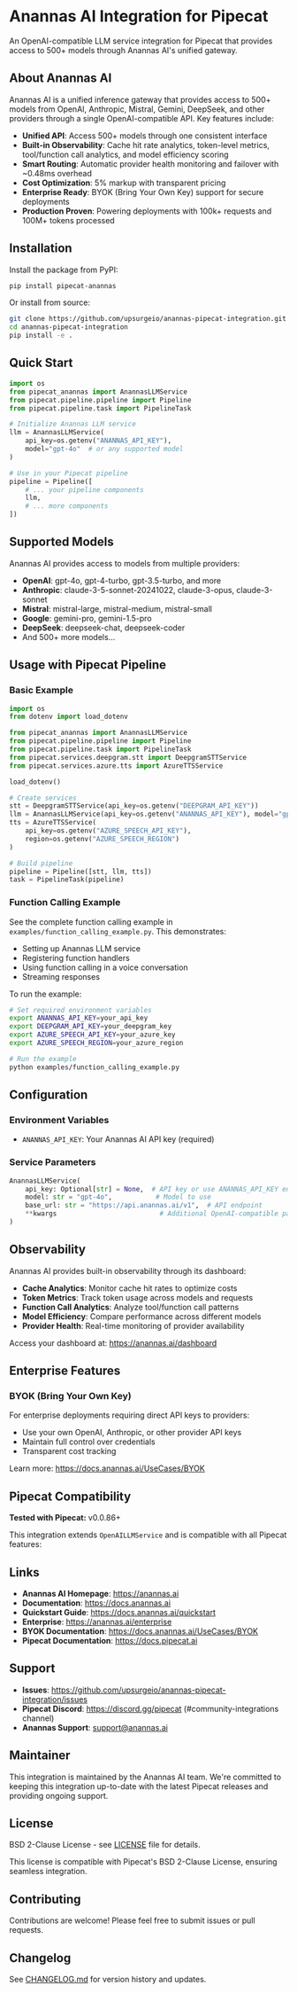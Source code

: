 # Anannas AI Integration for Pipecat

An OpenAI-compatible LLM service integration for Pipecat that provides access to 500+ models through Anannas AI's unified gateway.

## About Anannas AI

Anannas AI is a unified inference gateway that provides access to 500+ models from OpenAI, Anthropic, Mistral, Gemini, DeepSeek, and other providers through a single OpenAI-compatible API. Key features include:

- **Unified API**: Access 500+ models through one consistent interface
- **Built-in Observability**: Cache hit rate analytics, token-level metrics, tool/function call analytics, and model efficiency scoring
- **Smart Routing**: Automatic provider health monitoring and failover with ~0.48ms overhead
- **Cost Optimization**: 5% markup with transparent pricing
- **Enterprise Ready**: BYOK (Bring Your Own Key) support for secure deployments
- **Production Proven**: Powering deployments with 100k+ requests and 100M+ tokens processed

## Installation

Install the package from PyPI:

```bash
pip install pipecat-anannas
```

Or install from source:

```bash
git clone https://github.com/upsurgeio/anannas-pipecat-integration.git
cd anannas-pipecat-integration
pip install -e .
```

## Quick Start

```python
import os
from pipecat_anannas import AnannasLLMService
from pipecat.pipeline.pipeline import Pipeline
from pipecat.pipeline.task import PipelineTask

# Initialize Anannas LLM service
llm = AnannasLLMService(
    api_key=os.getenv("ANANNAS_API_KEY"),
    model="gpt-4o"  # or any supported model
)

# Use in your Pipecat pipeline
pipeline = Pipeline([
    # ... your pipeline components
    llm,
    # ... more components
])
```

## Supported Models

Anannas AI provides access to models from multiple providers:

- **OpenAI**: gpt-4o, gpt-4-turbo, gpt-3.5-turbo, and more
- **Anthropic**: claude-3-5-sonnet-20241022, claude-3-opus, claude-3-sonnet
- **Mistral**: mistral-large, mistral-medium, mistral-small
- **Google**: gemini-pro, gemini-1.5-pro
- **DeepSeek**: deepseek-chat, deepseek-coder
- And 500+ more models...

## Usage with Pipecat Pipeline

### Basic Example

```python
import os
from dotenv import load_dotenv

from pipecat_anannas import AnannasLLMService
from pipecat.pipeline.pipeline import Pipeline
from pipecat.pipeline.task import PipelineTask
from pipecat.services.deepgram.stt import DeepgramSTTService
from pipecat.services.azure.tts import AzureTTSService

load_dotenv()

# Create services
stt = DeepgramSTTService(api_key=os.getenv("DEEPGRAM_API_KEY"))
llm = AnannasLLMService(api_key=os.getenv("ANANNAS_API_KEY"), model="gpt-4o")
tts = AzureTTSService(
    api_key=os.getenv("AZURE_SPEECH_API_KEY"),
    region=os.getenv("AZURE_SPEECH_REGION")
)

# Build pipeline
pipeline = Pipeline([stt, llm, tts])
task = PipelineTask(pipeline)
```

### Function Calling Example

See the complete function calling example in `examples/function_calling_example.py`. This demonstrates:

- Setting up Anannas LLM service
- Registering function handlers
- Using function calling in a voice conversation
- Streaming responses

To run the example:

```bash
# Set required environment variables
export ANANNAS_API_KEY=your_api_key
export DEEPGRAM_API_KEY=your_deepgram_key
export AZURE_SPEECH_API_KEY=your_azure_key
export AZURE_SPEECH_REGION=your_azure_region

# Run the example
python examples/function_calling_example.py
```

## Configuration

### Environment Variables

- `ANANNAS_API_KEY`: Your Anannas AI API key (required)

### Service Parameters

```python
AnannasLLMService(
    api_key: Optional[str] = None,  # API key or use ANANNAS_API_KEY env var
    model: str = "gpt-4o",           # Model to use
    base_url: str = "https://api.anannas.ai/v1",  # API endpoint
    **kwargs                          # Additional OpenAI-compatible parameters
)
```

## Observability

Anannas AI provides built-in observability through its dashboard:

- **Cache Analytics**: Monitor cache hit rates to optimize costs
- **Token Metrics**: Track token usage across models and requests
- **Function Call Analytics**: Analyze tool/function call patterns
- **Model Efficiency**: Compare performance across different models
- **Provider Health**: Real-time monitoring of provider availability

Access your dashboard at: https://anannas.ai/dashboard

## Enterprise Features

### BYOK (Bring Your Own Key)

For enterprise deployments requiring direct API keys to providers:

- Use your own OpenAI, Anthropic, or other provider API keys
- Maintain full control over credentials
- Transparent cost tracking

Learn more: https://docs.anannas.ai/UseCases/BYOK

## Pipecat Compatibility

**Tested with Pipecat:** v0.0.86+

This integration extends `OpenAILLMService` and is compatible with all Pipecat features:

## Links

- **Anannas AI Homepage**: https://anannas.ai
- **Documentation**: https://docs.anannas.ai
- **Quickstart Guide**: https://docs.anannas.ai/quickstart
- **Enterprise**: https://anannas.ai/enterprise
- **BYOK Documentation**: https://docs.anannas.ai/UseCases/BYOK
- **Pipecat Documentation**: https://docs.pipecat.ai

## Support

- **Issues**: https://github.com/upsurgeio/anannas-pipecat-integration/issues
- **Pipecat Discord**: https://discord.gg/pipecat (#community-integrations channel)
- **Anannas Support**: support@anannas.ai

## Maintainer

This integration is maintained by the Anannas AI team. We're committed to keeping this integration up-to-date with the latest Pipecat releases and providing ongoing support.

## License

BSD 2-Clause License - see [LICENSE](LICENSE) file for details.

This license is compatible with Pipecat's BSD 2-Clause License, ensuring seamless integration.

## Contributing

Contributions are welcome! Please feel free to submit issues or pull requests.

## Changelog

See [CHANGELOG.md](CHANGELOG.md) for version history and updates.

